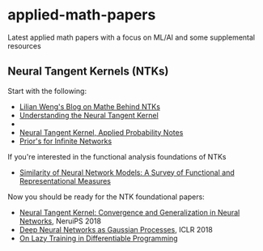 # applied-math-papers
Latest applied math papers with a focus on ML/AI and some supplemental resources


## Neural Tangent Kernels (NTKs)

Start with the following:

- [Lilian Weng's Blog on Mathe Behind NTKs](https://lilianweng.github.io/posts/2022-09-08-ntk/)
- [Understanding the Neural Tangent Kernel](https://www.eigentales.com/NTK/)
- 
- [Neural Tangent Kernel, Applied Probability Notes](https://appliedprobability.blog/2021/03/10/neural-tangent-kernel/)
- [Prior's for Infinite Networks](https://link.springer.com/chapter/10.1007/978-1-4612-0745-0_2)

If you're interested in the functional analysis foundations of NTKs
- [Similarity of Neural Network Models: A Survey of Functional and Representational Measures](https://arxiv.org/pdf/2305.06329)

Now you should be ready for the NTK foundational papers:
- [Neural Tangent Kernel: Convergence and Generalization in Neural Networks](https://arxiv.org/abs/1806.07572), NeruiPS 2018
- [Deep Neural Networks as Gaussian Processes](https://arxiv.org/abs/1711.00165), ICLR 2018
- [On Lazy Training in Differentiable Programming](https://arxiv.org/abs/1812.07956)
